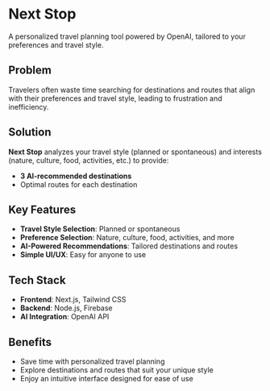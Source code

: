 # Next Stop

A personalized travel planning tool powered by OpenAI, tailored to your preferences and travel style.

## Problem
Travelers often waste time searching for destinations and routes that align with their preferences and travel style, leading to frustration and inefficiency.

## Solution
**Next Stop** analyzes your travel style (planned or spontaneous) and interests (nature, culture, food, activities, etc.) to provide:
- **3 AI-recommended destinations**
- Optimal routes for each destination

## Key Features
- **Travel Style Selection**: Planned or spontaneous
- **Preference Selection**: Nature, culture, food, activities, and more
- **AI-Powered Recommendations**: Tailored destinations and routes
- **Simple UI/UX**: Easy for anyone to use

## Tech Stack
- **Frontend**: Next.js, Tailwind CSS
- **Backend**: Node.js, Firebase
- **AI Integration**: OpenAI API

## Benefits
- Save time with personalized travel planning
- Explore destinations and routes that suit your unique style
- Enjoy an intuitive interface designed for ease of use
